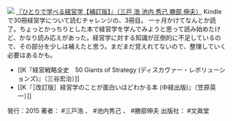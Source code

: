 
[![](http://ecx.images-amazon.com/images/I/41TIYjoHkgL._SL160_.jpg)](http://www.amazon.co.jp/exec/obidos/ASIN/B00V4LB940/choiyaki81-22/ref=nosim)
[『ひとりで学べる経営学【補訂版】』（三戸 浩 池内 秀己 勝部 伸夫）](http://www.amazon.co.jp/exec/obidos/ASIN/B00V4LB940/choiyaki81-22/ref=nosim)
Kindleで30冊経営学について読むチャレンジの、3冊目。
一ヶ月かけてなんとか読了。ちょっとかっちりとした本で経営学を学んでみようと思って読み始めたけど、かなり読み応えがあった。経営学に対する知識が圧倒的に不足しているので、その部分を少しは補えたと思う。まだまだ覚えれてないので、整理していく必要はあるかも。

- [[K『経営戦略全史　50 Giants of Strategy (ディスカヴァー・レボリューションズ)』（三谷宏治）]]
- [[K『［改訂版］経営学のことが面白いほどわかる本 (中経出版)』（笠原英一）]]

発行：2015
著者： #三戸浩 、 #池内秀己 、 #勝部伸夫 
出版社： #文眞堂 